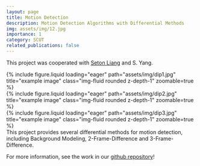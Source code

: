 ```yaml
---
layout: page
title: Motion Detection
description: Motion Detection Algorithms with Differential Methods
img: assets/img/12.jpg
importance: 1
category: SCUT
related_publications: false
---
```


This project was cooperated with <a href='https://github.com/SetonLiang'>Seton Liang</a> and S. Yang.

<div class="row">
    <div class="col-sm mt-3 mt-md-0">
        {% include figure.liquid loading="eager" path="assets/img/dip1.jpg" title="example image" class="img-fluid rounded z-depth-1" zoomable=true %}
    </div>
    <div class="col-sm mt-3 mt-md-0">
        {% include figure.liquid loading="eager" path="assets/img/dip2.jpg" title="example image" class="img-fluid rounded z-depth-1" zoomable=true %}
    </div>
    <div class="col-sm mt-3 mt-md-0">
        {% include figure.liquid loading="eager" path="assets/img/dip3.jpg" title="example image" class="img-fluid rounded z-depth-1" zoomable=true %}
    </div>
</div>
<div class="caption">
    This project provides several differential methods for motion detection, including Background Modeling, 2-Frame-Difference and 3-Frame-Difference.
</div>

For more information, see the work in our <a href='https://github.com/Leikrit/Motion-Detection-with-Difference'>github repository</a>!
